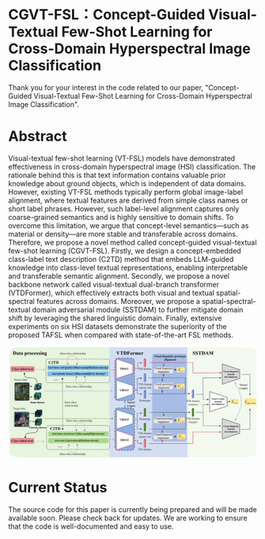 # CGVT-FSL：Concept-Guided Visual-Textual Few-Shot Learning for Cross-Domain Hyperspectral Image Classification

Thank you for your interest in the code related to our paper, "Concept-Guided Visual-Textual Few-Shot Learning for Cross-Domain Hyperspectral Image Classification".

# Abstract

Visual-textual few-shot learning (VT-FSL) models have demonstrated effectiveness in cross-domain hyperspectral image (HSI) classification. The rationale behind this is that text information contains valuable prior knowledge about ground objects, which is independent of data domains. However, existing VT-FSL methods typically perform global image-label alignment, where textual features are derived from simple class names or short label phrases. However, such label-level alignment captures only coarse-grained semantics and is highly sensitive to domain shifts. To overcome this limitation, we argue that concept-level semantics—such as material or density—are more stable and transferable across domains. Therefore, we propose a novel method called concept-guided visual-textual few-shot learning (CGVT-FSL). Firstly, we design a concept-embedded class-label text description (C2TD) method that embeds LLM-guided knowledge into class-level textual representations, enabling interpretable and transferable semantic alignment. Secondly, we propose a novel backbone network called visual-textual dual-branch transformer (VTDFormer), which effectively extracts both visual and textual spatial-spectral features across domains. Moreover, we propose a spatial-spectral-textual domain adversarial module (SSTDAM) to further mitigate domain shift by leveraging the shared linguistic domain. Finally, extensive experiments on six HSI datasets demonstrate the superiority of the proposed TAFSL when compared with state-of-the-art FSL methods.

![Alt text](figures/Fig.1.png)


# Current Status
The source code for this paper is currently being prepared and will be made available soon. Please check back for updates. We are working to ensure that the code is well-documented and easy to use.

